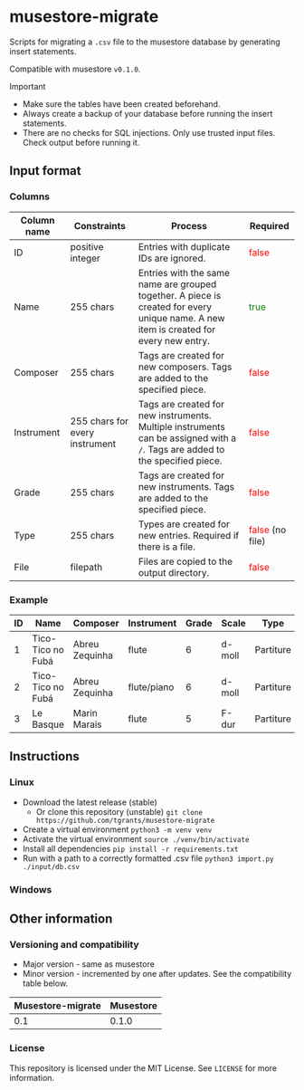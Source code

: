 # musestore-migrate

Scripts for migrating a `.csv` file to the musestore database by generating insert statements.

Compatible with musestore `v0.1.0`.

> [!IMPORTANT]
>
> * Make sure the tables have been created beforehand.
> * Always create a backup of your database before running the insert statements.
> * There are no checks for SQL injections. Only use trusted input files. Check output before running it.

## Input format

### Columns

Column name | Constraints | Process | Required
--- | --- | --- | ---
ID | positive integer | Entries with duplicate IDs are ignored. | <span style="color:red">false</span>
Name | 255 chars | Entries with the same name are grouped together. A piece is created for every unique name. A new item is created for every new entry. | <span style="color:green">true</span>
Composer | 255 chars | Tags are created for new composers. Tags are added to the specified piece. | <span style="color:red">false</span>
Instrument | 255 chars for every instrument | Tags are created for new instruments. Multiple instruments can be assigned with a `/`. Tags are added to the specified piece. | <span style="color:red">false</span>
Grade | 255 chars | Tags are created for new instruments. Tags are added to the specified piece. | <span style="color:red">false</span>
Type | 255 chars | Types are created for new entries. Required if there is a file. | <span style="color:red">false</span> (no file)
File | filepath | Files are copied to the output directory. | <span style="color:red">false</span>

### Example

ID | Name | Composer | Instrument | Grade | Scale | Type | File
--- | --- | --- | --- | --- | --- | --- | ---
1 | Tico-Tico no Fubá | Abreu Zequinha | flute | 6 | d-moll | Partiture | Abreu Zequinha\Abreu_Tico_tico_Flute.pdf
2 | Tico-Tico no Fubá | Abreu Zequinha | flute/piano | 6 | d-moll | Partiture | Abreu Zequinha\Abreu_Tico_tico_complete.pdf
3 | Le Basque | Marin Marais | flute | 5 | F-dur | Partiture | Marais Marin\Marais_Le Basque_flute.pdf


## Instructions

### Linux

* Download the latest release (stable)
	* Or clone this repository (unstable) `git clone https://github.com/tgrants/musestore-migrate`
* Create a virtual environment `python3 -m venv venv`
* Activate the virtual environment `source ./venv/bin/activate`
* Install all dependencies `pip install -r requirements.txt`
* Run with a path to a correctly formatted .csv file `python3 import.py ./input/db.csv`

### Windows

## Other information

### Versioning and compatibility

* Major version - same as musestore
* Minor version - incremented by one after updates. See the compatibility table below.

Musestore-migrate | Musestore
--- | ---
0.1 | 0.1.0

### License

This repository is licensed under the MIT License. See `LICENSE` for more information.
